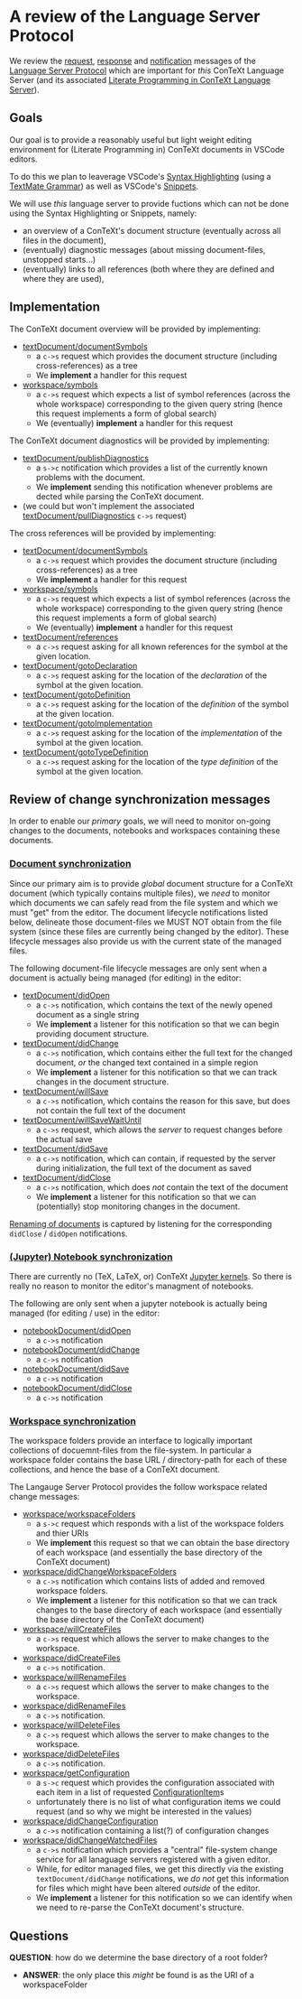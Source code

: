 # A review of the Language Server Protocol

We review the
[request](https://microsoft.github.io/language-server-protocol/specifications/lsp/3.17/specification/#requestMessage),
[response](https://microsoft.github.io/language-server-protocol/specifications/lsp/3.17/specification/#responseMessage)
and
[notification](https://microsoft.github.io/language-server-protocol/specifications/lsp/3.17/specification/#notificationMessage)
messages of the [Language Server
Protocol](https://microsoft.github.io/language-server-protocol/specifications/lsp/3.17/specification/)
which are important for *this* ConTeXt Language Server (and its associated
[Literate Programming in ConTeXt Language
Server](https://github.com/litProgConTeXt/lpic-langServer)).

## Goals

Our goal is to provide a reasonably useful but light weight editing environment
for (Literate Programming in) ConTeXt documents in VSCode editors.

To do this we plan to leaverage VSCode's [Syntax
Highlighting](https://code.visualstudio.com/api/language-extensions/syntax-highlight-guide)
(using a [TextMate Grammar](https://macromates.com/manual/en/language_grammars))
as well as VSCode's
[Snippets](https://code.visualstudio.com/api/language-extensions/snippet-guide).

We will use *this* language server to provide fuctions which can not be done
using the Syntax Highlighting or Snippets, namely:
- an overview of a ConTeXt's document structure (eventually across all files in
  the document), 
- (eventually) diagnostic messages (about missing document-files, unstopped
  starts...)
- (eventually) links to all references (both where they are defined and where
  they are used), 

## Implementation

The ConTeXt document overview will be provided by implementing:
  - [textDocument/documentSymbols](https://microsoft.github.io/language-server-protocol/specifications/lsp/3.17/specification/#textDocument_documentSymbol) 
    - a `c->s` request which provides the document structure (including
      cross-references) as a tree
    - We **implement** a handler for this request
  - [workspace/symbols](https://microsoft.github.io/language-server-protocol/specifications/lsp/3.17/specification/#workspace_symbol)
    - a `c->s` request which expects a list of symbol references (across the whole
      workspace) corresponding to the given query string (hence this request
      implements a form of global search)
    - We (eventually) **implement** a handler for this request

The ConTeXt document diagnostics will be provided by implementing:
  - [textDocument/publishDiagnostics](https://microsoft.github.io/language-server-protocol/specifications/lsp/3.17/specification/#textDocument_publishDiagnostics)
    - a `s->c` notification which provides a list of the currently known
      problems with the document.
    - We **implement** sending this notification whenever problems are dected
      while parsing the ConTeXt document.
  - (we could but won't implement the associated
    [textDocument/pullDiagnostics](https://microsoft.github.io/language-server-protocol/specifications/lsp/3.17/specification/#textDocument_pullDiagnostics)
    `c->s` request)

The cross references will be provided by implementing:
  - [textDocument/documentSymbols](https://microsoft.github.io/language-server-protocol/specifications/lsp/3.17/specification/#textDocument_documentSymbol) 
    - a `c->s` request which provides the document structure (including
      cross-references) as a tree
    - We **implement** a handler for this request
  - [workspace/symbols](https://microsoft.github.io/language-server-protocol/specifications/lsp/3.17/specification/#workspace_symbol)
    - a `c->s` request which expects a list of symbol references (across the
      whole workspace) corresponding to the given query string (hence this
      request implements a form of global search)
    - We (eventually) **implement** a handler for this request
  - [textDocument/references](https://microsoft.github.io/language-server-protocol/specifications/lsp/3.17/specification/#textDocument_references)
    - a `c->s` request asking for all known references for the symbol at the
      given location.
  - [textDocument/gotoDeclaration](https://microsoft.github.io/language-server-protocol/specifications/lsp/3.17/specification/#textDocument_declaration)
    - a `c->s` request asking for the location of the *declaration* of the
      symbol at the given location.
  - [textDocument/gotoDefinition](https://microsoft.github.io/language-server-protocol/specifications/lsp/3.17/specification/#textDocument_definition)
    - a `c->s` request asking for the location of the *definition* of the
      symbol at the given location.
  - [textDocument/gotoImplementation](https://microsoft.github.io/language-server-protocol/specifications/lsp/3.17/specification/#textDocument_implementation)
    - a `c->s` request asking for the location of the *implementation* of the
      symbol at the given location.
  - [textDocument/gotoTypeDefinition](https://microsoft.github.io/language-server-protocol/specifications/lsp/3.17/specification/#textDocument_typeDefinition)
    - a `c->s` request asking for the location of the *type definition* of the
      symbol at the given location.

## Review of change synchronization messages

In order to enable our *primary* goals, we will need to monitor on-going changes
to the documents, notebooks and workspaces containing these documents.

### [Document synchronization](https://microsoft.github.io/language-server-protocol/specifications/lsp/3.17/specification/#textDocument_synchronization)

Since our primary aim is to provide *global* document structure for a ConTeXt
document (which typically contains multiple files), we *need* to monitor which
documents we can safely read from the file system and which we must "get" from
the editor. The document lifecycle notifications listed below, delineate those
document-files we MUST NOT obtain from the file system (since these files are
currently being changed by the editor). These lifecycle messages also provide us
with the current state of the managed files.

The following document-file lifecycle messages are only sent when a document is
actually being managed (for editing) in the editor:

- [textDocument/didOpen](https://microsoft.github.io/language-server-protocol/specifications/lsp/3.17/specification/#textDocument_didOpen) 
  - a `c->s` notification, which contains the text of the newly opened document
  as a single string
  - We **implement** a listener for this notification so that we can begin
    providing document structure.
- [textDocument/didChange](https://microsoft.github.io/language-server-protocol/specifications/lsp/3.17/specification/#textDocument_didChange)
  - a `c->s` notification, which contains either the full text for the changed
    document, *or* the changed text contained in a simple region
  - We **implement** a listener for this notification so that we can track
  changes in the document structure.
- [textDocument/willSave](https://microsoft.github.io/language-server-protocol/specifications/lsp/3.17/specification/#textDocument_willSave)
  - a `c->s` notification, which contains the reason for this save, but does not
  contain the full text of the document
- [textDocument/willSaveWaitUntil](https://microsoft.github.io/language-server-protocol/specifications/lsp/3.17/specification/#textDocument_willSaveWaitUntil)
  - a `c->s` request, which allows the *server* to request changes before the
    actual save
- [textDocument/didSave](https://microsoft.github.io/language-server-protocol/specifications/lsp/3.17/specification/#textDocument_didSave)
  - a `c->s` notification, which can contain, if requested by the server during
  initialization, the full text of the document as saved
- [textDocument/didClose](https://microsoft.github.io/language-server-protocol/specifications/lsp/3.17/specification/#textDocument_didClose)
  - a `c->s` notification, which does *not* contain the text of the document
  - We **implement** a listener for this notification so that we can
    (potentially) stop monitoring changes in the document.

[Renaming of
documents](https://microsoft.github.io/language-server-protocol/specifications/lsp/3.17/specification/#textDocument_didRename)
is captured by listening for the corresponding `didClose` / `didOpen`
notifications.

### [(Jupyter) Notebook synchronization](https://microsoft.github.io/language-server-protocol/specifications/lsp/3.17/specification/#notebookDocument_synchronization)

There are currently no (TeX, LaTeX, or) ConTeXt [Jupyter
kernels](https://github.com/jupyter/jupyter/wiki/Jupyter-kernels). So there is
really no reason to monitor the editor's managment of notebooks.

The following are only sent when a jupyter notebook is actually being managed
(for editing / use) in the editor:

- [notebookDocument/didOpen](https://microsoft.github.io/language-server-protocol/specifications/lsp/3.17/specification/#notebookDocument_didOpen)
  - a `c->s` notification
- [notebookDocument/didChange](https://microsoft.github.io/language-server-protocol/specifications/lsp/3.17/specification/#notebookDocument_didChange)
  - a `c->s` notification
- [notebookDocument/didSave](https://microsoft.github.io/language-server-protocol/specifications/lsp/3.17/specification/#notebookDocument_didSave)
  - a `c->s` notification
- [notebookDocument/didClose](https://microsoft.github.io/language-server-protocol/specifications/lsp/3.17/specification/#notebookDocument_didClose)
  - a `c->s` notification

### [Workspace synchronization](https://microsoft.github.io/language-server-protocol/specifications/lsp/3.17/specification/#workspaceFeatures)

The workspace folders provide an interface to logically important collections of
docuemnt-files from the file-system. In particular a workspace folder contains
the base URL / directory-path for each of these collections, and hence the base
of a ConTeXt document.

The Langauge Server Protocol provides the follow workspace related change
messages:

- [workspace/workspaceFolders](https://microsoft.github.io/language-server-protocol/specifications/lsp/3.17/specification/#workspace_workspaceFolders) 
  - a `s->c` request which responds with a list of the workspace folders and
    thier URIs 
  - We **implement** this request so that we can obtain the base directory of
    each workspace (and essentially the base directory of the ConTeXt document)
- [workspace/didChangeWorkspaceFolders](https://microsoft.github.io/language-server-protocol/specifications/lsp/3.17/specification/#workspace_didChangeWorkspaceFolders)
  - a `c->s` notification which contains lists of added and removed workspace
    folders.
  - We **implement** a listener for this notification so that we can track changes to the base
    directory of each workspace (and essentially the base directory of the
    ConTeXt document)
- [workspace/willCreateFiles](https://microsoft.github.io/language-server-protocol/specifications/lsp/3.17/specification/#workspace_willCreateFiles)
  - a `c->s` request which allows the server to make changes to the workspace.
- [workspace/didCreateFiles](https://microsoft.github.io/language-server-protocol/specifications/lsp/3.17/specification/#workspace_didCreateFiles)
  - a `c->s` notification.
- [workspace/willRenameFiles](https://microsoft.github.io/language-server-protocol/specifications/lsp/3.17/specification/#workspace_willRenameFiles)
  - a `c->s` request which allows the server to make changes to the workspace.
- [workspace/didRenameFiles](https://microsoft.github.io/language-server-protocol/specifications/lsp/3.17/specification/#workspace_didRenameFiles)
  - a `c->s` notification.
- [workspace/willDeleteFiles](https://microsoft.github.io/language-server-protocol/specifications/lsp/3.17/specification/#workspace_willDeleteFiles)
  - a `c->s` request which allows the server to make changes to the workspace.
- [workspace/didDeleteFiles](https://microsoft.github.io/language-server-protocol/specifications/lsp/3.17/specification/#workspace_didDeleteFiles)
  - a `c->s` notification.
- [workspace/getConfiguration](https://microsoft.github.io/language-server-protocol/specifications/lsp/3.17/specification/#workspace_configuration)
  - a `s->c` request which provides the configuration associated with each item
    in a list of requested
    [ConfigurationItem](https://microsoft.github.io/language-server-protocol/specifications/lsp/3.17/specification/#configurationItem)s
  - unfortunately there is no list of what configuration items we could request
    (and so why we might be interested in the values)
- [workspace/didChangeConfiguration](https://microsoft.github.io/language-server-protocol/specifications/lsp/3.17/specification/#workspace_didChangeConfiguration)
  - a `c->s` notification containing a list(?) of configuration changes
- [workspace/didChangeWatchedFiles](https://microsoft.github.io/language-server-protocol/specifications/lsp/3.17/specification/#workspace_didChangeWatchedFiles)
  - a `c->s` notification which provides a "central" file-system change service
    for all lanaguage servers registered with a given editor.
  - While, for editor managed files, we get this directly via the existing
    `textDocument/didChange` notifications, we *do not* get this information for
    files which might have been altered *outside* of the editor.
  - We **implement** a listener for this notification so we can identify when we
    need to re-parse the ConTeXt document's structure.

## Questions

**QUESTION**: how do we determine the base directory of a root folder?
  - **ANSWER**: the only place this *might* be found is as the URI of a
    workspaceFolder

